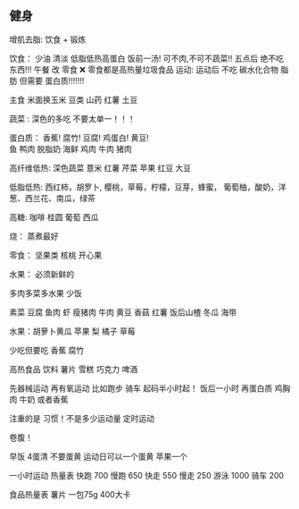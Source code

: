## 健身

增肌去脂: 饮食 + 锻炼

饮食：
少油 清淡 低脂低热高蛋白
饭前一汤!	可不肉,不可不蔬菜!! 五点后 绝不吃东西!!!	午餐 改 零食 ❌    零食都是高热量垃圾食品
运动:
运动后 不吃 碳水化合物 脂肪  但需要 蛋白质!!!!!!!  



主食 米面换玉米 豆类 山药 红薯 土豆

蔬菜 :
深色的多吃 不要太单一！！！

蛋白质：
香蕉!	腐竹!	豆腐!	鸡蛋白! 黄豆!	
鱼 鸭肉 脱脂奶  海鲜  鸡肉  牛肉 猪肉 

高纤维低热:
深色蔬菜 薏米 红薯 芹菜 苹果 红豆 大豆

低脂低热:
西红柿，胡罗卜, 樱桃，草莓，柠檬，豆芽，蜂蜜，
葡萄柚，酸奶，洋葱、西兰花、南瓜，绿茶

高糖:
咖啡 桂圆 葡萄 西瓜




烧： 蒸煮最好

零食： 坚果类 核桃 开心果

水果： 必须新鲜的


多肉多菜多水果  少饭

素菜 豆腐 鱼肉 虾 瘦猪肉 牛肉 黄豆 香菇 红薯  饭后山楂  冬瓜 海带 
  
水果：胡萝卜黄瓜 苹果 梨 橘子 草莓 



少吃但要吃 香蕉 腐竹

高热食品
饮料 薯片 雪糕 巧克力 啤酒 








先器械运动 
再有氧运动 
比如跑步 骑车 起码半小时起！
饭后一小时
再蛋白质 鸡胸肉 牛奶 或者香蕉

注重的是 习惯！不是多少运动量
定时运动

卷腹！


早饭 4蛋清 不要蛋黄 运动日可以一个蛋黄
苹果一个



一小时运动 热量表
快跑 700
慢跑 650
快走 550
慢走 250
游泳 1000
骑车 200




食品热量表
薯片 一包75g 400大卡

